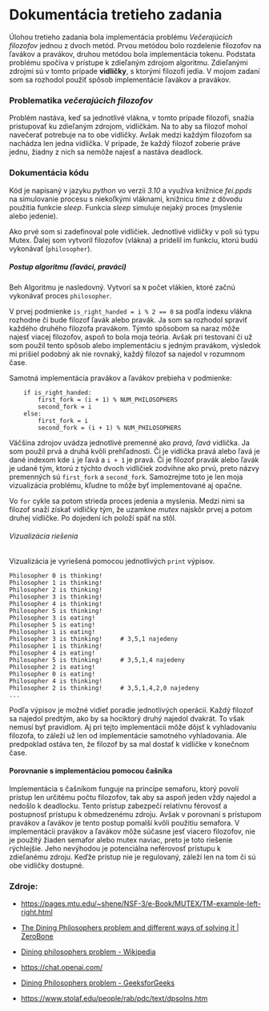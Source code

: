 # Dokumentácia tretieho zadania

Úlohou tretieho zadania bola implementácia problému *Večerajúcich filozofov* jednou z dvoch metód. Prvou metódou bolo rozdelenie filozofov na ľavákov a pravákov, druhou metódou bola implementácia tokenu. Podstata problému spočíva v prístupe k zdieľaným zdrojom algoritmu. Zdieľanými zdrojmi sú v tomto prípade **vidličky**, s ktorými filozofi jedia. V mojom zadaní som sa rozhodol použiť spôsob implementácie ľavákov a pravákov.

### Problematika *večerajúcich filozofov*

Problém nastáva, keď sa jednotlivé vlákna, v tomto prípade filozofi, snažia pristupovať ku zdieľaným zdrojom, vidličkám. Na to aby sa filozof mohol navečerať potrebuje na to obe vidličky. Avšak medzi každým filozofom sa nachádza len jedna vidlička. V prípade, že každý filozof zoberie práve jednu, žiadny z nich sa nemôže najesť a nastáva deadlock. 

### Dokumentácia kódu

Kód je napísaný v jazyku *python* vo verzii *3.10* a využíva knižnice *fei.ppds* na simulovanie procesu s niekoľkými vláknami, knižnicu *time* z dôvodu použitia funkcie *sleep*. Funkcia *sleep* simuluje nejaký proces (myslenie alebo jedenie). <br>

Ako prvé som si zadefinoval pole vidličiek. Jednotlivé vidličky v poli sú typu Mutex. Ďalej som vytvoril filozofov (vlákna) a pridelil im funkciu, ktorú budú vykonávať (`philosopher`).

##### Postup algoritmu (ľaváci, praváci)

Beh Algoritmu je nasledovný. Vytvorí sa `N` počet vlákien, ktoré začnú vykonávať proces `philosopher`.

V prvej podmienke `is_right_handed = i % 2 == 0` sa podľa indexu vlákna rozhodne či bude filozof ľavák alebo pravák. Ja som sa rozhodol spraviť každého druhého filozofa pravákom. Týmto spôsobom sa naraz môže najesť viacej filozofov, aspoň to bola moja teória. Avšak pri testovaní či už som použil tento spôsob alebo implementáciu s jedným pravákom, výsledok mi prišiel podobný ak nie rovnaký, každý filozof sa najedol v rozumnom čase.

Samotná implementácia pravákov a ľavákov prebieha v podmienke: 

```
    if is_right_handed:
        first_fork = (i + 1) % NUM_PHILOSOPHERS
        second_fork = i
    else:
        first_fork = i
        second_fork = (i + 1) % NUM_PHILOSOPHERS
```

Väčšina zdrojov uvádza jednotlivé premenné ako *pravá, ľavá* vidlička. Ja som použil prvá a druhá kvôli prehľadnosti. Či je vidlička pravá alebo ľavá je dané indexom kde `i` je ľavá a `i + 1` je pravá. Či je filozof pravák alebo ľavák je udané tým, ktorú z týchto dvoch vidličiek zodvihne ako prvú, preto názvy premenných sú `first_fork` a `second_fork`. Samozrejme toto je len moja vizualizácia problému, kľudne to môže byť implementované aj opačne.

Vo `for` cykle sa potom strieda proces jedenia a myslenia. Medzi nimi sa filozof snaží získať vidličky tým, že uzamkne *mutex* najskôr prvej a potom druhej vidličke. Po dojedení ich položí späť na stôl.

###### Vizualizácia riešenia

Vizualizácia je vyriešená pomocou jednotlivých `print` výpisov.

```
Philosopher 0 is thinking!
Philosopher 1 is thinking!
Philosopher 2 is thinking!
Philosopher 3 is thinking!
Philosopher 4 is thinking!
Philosopher 5 is thinking!
Philosopher 3 is eating!
Philosopher 5 is eating!
Philosopher 1 is eating!
Philosopher 3 is thinking!     # 3,5,1 najedeny
Philosopher 1 is thinking!
Philosopher 4 is eating!
Philosopher 5 is thinking!     # 3,5,1,4 najedeny
Philosopher 2 is eating!
Philosopher 0 is eating!
Philosopher 4 is thinking!
Philosopher 2 is thinking!     # 3,5,1,4,2,0 najedeny
...
```

Podľa výpisov je možné vidieť poradie jednotlivých operácií. Každý filozof sa najedol predtým, ako by sa hociktorý druhý najedol dvakrát. To však nemusí byť pravidlom. Aj pri tejto implementácii môže dôjsť k vyhladovaniu filozofa, to záleží už len od implementácie samotného vyhladovania. Ale predpoklad ostáva ten, že filozof by sa mal dostať k vidličke v konečnom čase.

#### Porovnanie s implementáciou pomocou čašníka

Implementácia s čašníkom funguje na princípe semaforu, ktorý povolí prístup len určitému počtu filozofov, tak aby sa aspoň jeden vždy najedol a nedošlo k deadlocku. Tento prístup zabezpečí relatívnu férovosť a postupnosť prístupu k obmedzenému zdroju.  Avšak v porovnaní s prístupom pravákov a ľavákov je tento postup pomalší kvôli použitiu semafora. V implementácii pravákov a ľavákov môže súčasne jesť viacero filozofov, nie je použitý žiaden semafor alebo mutex naviac, preto je toto riešenie rýchlejšie. Jeho nevýhodou je potenciálna neférovosť prístupu k zdieľanému zdroju. Keďže prístup nie je regulovaný, záleží len na tom či sú obe vidličky dostupné.

### Zdroje:

- https://pages.mtu.edu/~shene/NSF-3/e-Book/MUTEX/TM-example-left-right.html

- [The Dining Philosophers problem and different ways of solving it | ZeroBone](https://zerobone.net/blog/cs/dining-philosophers-problem/)

- [Dining philosophers problem - Wikipedia](https://en.wikipedia.org/wiki/Dining_philosophers_problem)

- https://chat.openai.com/

- [Dining Philosophers problem - GeeksforGeeks](https://www.geeksforgeeks.org/dining-philosophers-problem/)

- https://www.stolaf.edu/people/rab/pdc/text/dpsolns.htm

